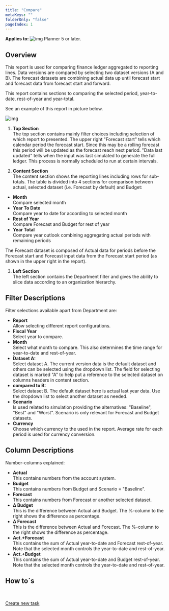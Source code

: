 ```yaml
---
title: "Compare"
metaKeys: ""
folderOnly: "false"
pageIndex: 1
---
```


**Applies to:** ![img](https://profitbasedocs.blob.core.windows.net/icons/yes-icon.png) Planner 5 or later.

## Overview
This report is used for comparing finance ledger aggregated to reporting lines. Data versions are compared by selecting two dataset versions (A and B). The forecast datasets are combining actual data up until forecast start and forecast data from forecast start and forward. 

This report contains sections to comparing the selected period, year-to-date, rest-of-year and year-total.

See an example of this report in picture below.
<br/>

![img](https://profitbasedocs.blob.core.windows.net/enduserhelp/images/finance-reports-compare-v5.JPG)

1. **Top Section** <br/>
The top section contains mainly filter choices including selection of which report to presented. 
The upper right "Forecast start" tells which calendar period the forecast start. Since this may be a rolling forecast this period will be updated as the forecast reach next period. "Data last updated" tells when the input was last simulated to generate the full ledger. This process is normally scheduled to run at certain intervals. 

2. **Content Section** <br/>
The content section shows the reporting lines including rows for sub-totals. The table is divided into 4 sections for comparison between actual, selected dataset (i.e. Forecast by default) and Budget:

+ **Month**<br/>Compare selected month
+ **Year To Date**<br/>Compare year to date for according to selected month
+ **Rest of Year**<br/>Compare Forecast and Budget for rest of year
+ **Year Total**<br/>Compare year outlook combining aggregating actual periods with remaining periods

The Forecast dataset is composed of Actual data for periods before the Forecast start and Forecast input data from the Forecast start period (as shown in the upper right in the report).

3. **Left Section** <br/>
The left section contains the Department filter and gives the ability to slice data according to an organization hierarchy.

## Filter Descriptions
Filter selections available apart from Department are:

- **Report**<br/>Allow selecting different report configurations.
- **Fiscal Year**<br/>Select year to compare.
- **Month**<br/>Select what month to compare. This also determines the time range for year-to-date and rest-of-year.
- **Dataset A:**<br/>Select dataset A. The current version data is the default dataset and others can be selected using the dropdown list. The field for selecting dataset is marked "A" to help put a reference to the selected dataset on columns headers in content section.
- **compared to B:**<br/>Select dataset B. The default dataset here is actual last year data. Use the dropdown list to select another dataset as needed.
- **Scenario**<br/>Is used related to simulation providing the alternatives: "Baseline", "Best" and "Worst". Scenario is only relevant for Forecast and Budget datasets.
- **Currency**<br/>Choose which currency to the used in the report. Average rate for each period is used for currency conversion.

## Column Descriptions

Number-columns explained:

- **Actual**<br/> This contains numbers from the account system.
- **Budget**<br/> This contains numbers from Budget and Scenario = "Baseline".
- **Forecast**<br/> This contains numbers from Forecast or another selected dataset.
- **&Delta; Budget**<br/> This is the difference between Actual and Budget. The &#37;-column to the right shows the difference as percentage.
- **&Delta; Forecast**<br/> This is the difference between Actual and Forecast. The &#37;-column to the right shows the difference as percentage.
- **Act.+Forecast**<br/> This contains the sum of Actual year-to-date and Forecast rest-of-year. Note that the selected month controls the year-to-date and rest-of-year.
- **Act.+Budget**<br/> This contains the sum of Actual year-to-date and Budget rest-of-year. Note that the selected month controls the year-to-date and rest-of-year.

## How to`s

<br/>

[Create new task](/planner/workbooks/process-and-tasks/tasks/create-edit-task)
<br/>

